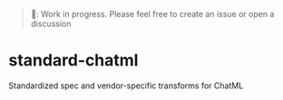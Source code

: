 > 🚧: Work in progress. Please feel free to create an issue or open a discussion

# standard-chatml
Standardized spec and vendor-specific transforms for ChatML
